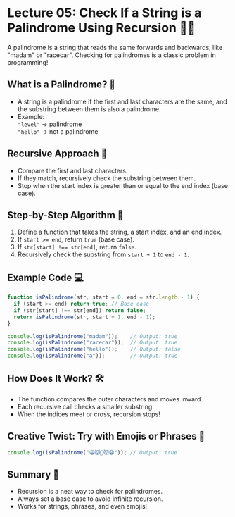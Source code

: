 # Lecture 05: Check If a String is a Palindrome Using Recursion 🔁✨

A palindrome is a string that reads the same forwards and backwards, like "madam" or "racecar". Checking for palindromes is a classic problem in programming!

## What is a Palindrome? 🤔

- A string is a palindrome if the first and last characters are the same, and the substring between them is also a palindrome.
- Example:  
  `"level"` → palindrome  
  `"hello"` → not a palindrome

## Recursive Approach 🔁

- Compare the first and last characters.
- If they match, recursively check the substring between them.
- Stop when the start index is greater than or equal to the end index (base case).

## Step-by-Step Algorithm 📝

1. Define a function that takes the string, a start index, and an end index.
2. If `start >= end`, return `true` (base case).
3. If `str[start] !== str[end]`, return `false`.
4. Recursively check the substring from `start + 1` to `end - 1`.

## Example Code 💻

```javascript
function isPalindrome(str, start = 0, end = str.length - 1) {
  if (start >= end) return true; // Base case
  if (str[start] !== str[end]) return false;
  return isPalindrome(str, start + 1, end - 1);
}

console.log(isPalindrome("madam"));    // Output: true
console.log(isPalindrome("racecar"));  // Output: true
console.log(isPalindrome("hello"));    // Output: false
console.log(isPalindrome("a"));        // Output: true
```

## How Does It Work? 🛠️

- The function compares the outer characters and moves inward.
- Each recursive call checks a smaller substring.
- When the indices meet or cross, recursion stops!

## Creative Twist: Try with Emojis or Phrases 🎨

```javascript
console.log(isPalindrome("😀🐱🍕🐱😀")); // Output: true
```

## Summary 🎉

- Recursion is a neat way to check for palindromes.
- Always set a base case to avoid infinite recursion.
- Works for strings, phrases, and even emojis!